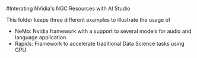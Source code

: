 
#Interating NVidia's NGC Resources with AI Studio

This folder keeps three different examples to illustrate the usage of

* NeMo: Nvidia framework with a support to several models for audio and language application
* Rapids: Framework to accelerate traditional Data Science tasks using GPU